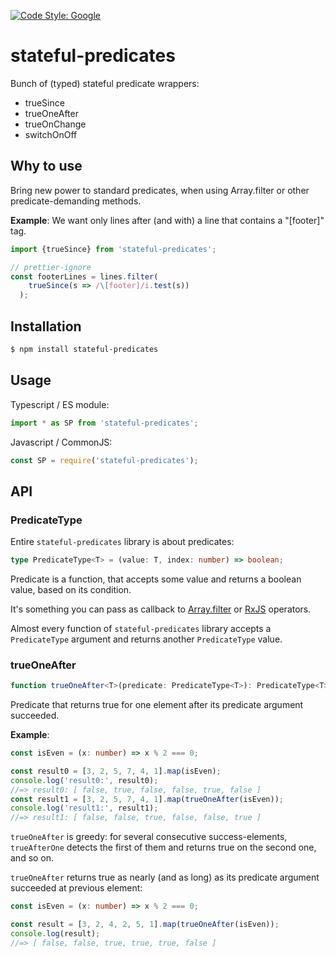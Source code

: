 [![Code Style: Google](https://img.shields.io/badge/code%20style-google-blueviolet.svg)](https://github.com/google/gts)

# stateful-predicates

Bunch of (typed) stateful predicate wrappers:

- trueSince
- trueOneAfter
- trueOnChange
- switchOnOff

## Why to use

Bring new power to standard predicates, when using Array.filter or other predicate-demanding methods.

**Example**: We want only lines after (and with) a line that contains a "[footer]" tag.

```ts
import {trueSince} from 'stateful-predicates';

// prettier-ignore
const footerLines = lines.filter(
    trueSince(s => /\[footer]/i.test(s))
  );
```

## Installation

```bash
$ npm install stateful-predicates
```

## Usage

Typescript / ES module:

```ts
import * as SP from 'stateful-predicates';
```

Javascript / CommonJS:

```js
const SP = require('stateful-predicates');
```

## API

### PredicateType

Entire `stateful-predicates` library is about predicates:

```ts
type PredicateType<T> = (value: T, index: number) => boolean;
```

Predicate is a function, that accepts some value and returns a boolean value, based on its condition.

It's something you can pass as callback to [Array.filter](https://developer.mozilla.org/en-US/docs/Web/JavaScript/Reference/Global_Objects/Array/filter) or [RxJS](https://rxjs.dev/api/operators/takeWhile) operators.

Almost every function of `stateful-predicates` library accepts a `PredicateType` argument and returns another `PredicateType` value.

### trueOneAfter

```ts
function trueOneAfter<T>(predicate: PredicateType<T>): PredicateType<T>;
```

Predicate that returns true for one element after its predicate argument succeeded.

**Example**:

```ts
const isEven = (x: number) => x % 2 === 0;

const result0 = [3, 2, 5, 7, 4, 1].map(isEven);
console.log('result0:', result0);
//=> result0: [ false, true, false, false, true, false ]
const result1 = [3, 2, 5, 7, 4, 1].map(trueOneAfter(isEven));
console.log('result1:', result1);
//=> result1: [ false, false, true, false, false, true ]
```

`trueOneAfter` is greedy: for several consecutive success-elements, `trueAfterOne` detects the first of them and returns true on the second one, and so on.

`trueOneAfter` returns true as nearly (and as long) as its predicate argument succeeded at previous element:

```ts
const isEven = (x: number) => x % 2 === 0;

const result = [3, 2, 4, 2, 5, 1].map(trueOneAfter(isEven));
console.log(result);
//=> [ false, false, true, true, true, false ]
```
